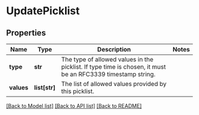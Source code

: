 # UpdatePicklist


## Properties
Name | Type | Description | Notes
------------ | ------------- | ------------- | -------------
**type** | **str** | The type of allowed values in the picklist. If type time is chosen, it must be an RFC3339 timestamp string. | 
**values** | **list[str]** | The list of allowed values provided by this picklist. | 

[[Back to Model list]](../README.md#documentation-for-models) [[Back to API list]](../README.md#documentation-for-api-endpoints) [[Back to README]](../README.md)


